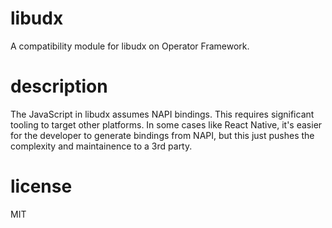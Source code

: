 # libudx

A compatibility module for libudx on Operator Framework.

# description

The JavaScript in libudx assumes NAPI bindings. This
requires significant tooling to target other platforms. In
some cases like React Native, it's easier for the developer
to generate bindings from NAPI, but this just pushes the
complexity and maintainence to a 3rd party.

# license

MIT
